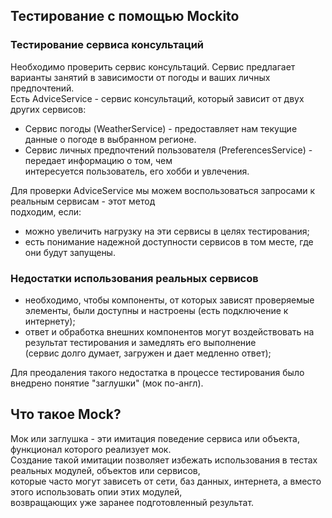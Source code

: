 ## Тестирование с помощью Mockito ##
### Тестирование сервиса консультаций ###  
Необходимо проверить сервис консультаций. Сервис предлагает варианты
занятий в зависимости от погоды и ваших личных предпочтений.  
Есть AdviceService - сервис консультаций, который зависит от двух других сервисов:
* Сервис погоды (WeatherService) - предоставляет нам текущие данные о погоде в выбранном регионе.
* Сервис личных предпочтений пользователя (PreferencesService) - передает информацию о том, чем   
интересуется пользователь, его хобби и увлечения.

Для проверки AdviceService мы можем воспользоваться запросами к реальным сервисам - этот метод   
подходим, если:
* можно увеличить нагрузку на эти сервисы в целях тестирования;
* есть понимание надежной доступности сервисов в том месте, где они будут запущены.

### Недостатки использования реальных сервисов ###

* необходимо, чтобы компоненты, от которых зависят проверяемые элементы, были доступны и настроены (есть подключение к интернету);
* ответ и обработка внешних компонентов могут воздействовать на результат тестирования и замедлять его выполнение    
(сервис долго думает, загружен и дает медленно ответ);

Для преодаления такого недостатка в процессе тестирования было внедрено понятие "заглушки" (мок по-англ).

## Что такое Mock? ##
Мок или заглушка - эти имитация поведение сервиса или объекта, функционал которого реализует мок.   
Создание такой имитации позволяет избежать использования в тестах реальных модулей, объектов или сервисов,   
которые часто могут зависеть от сети, баз данных, интернета, а вместо этого использовать опии этих модулей,   
возвращающих уже заранее подготовленный результат.

